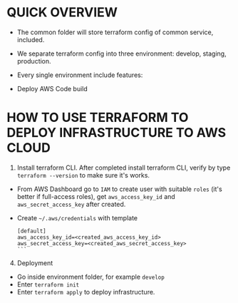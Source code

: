 # QUICK OVERVIEW

- The common folder will store terraform config of common service, included.

- We separate terraform config into three environment: develop, staging, production.
- Every single environment include features:

* Deploy AWS Code build

# HOW TO USE TERRAFORM TO DEPLOY INFRASTRUCTURE TO AWS CLOUD

1. Install terraform CLI. After completed install terraform CLI, verify by type `terraform --version` to make sure it's works.

- From AWS Dashboard go to `IAM` to create user with suitable `roles` (it's better if full-access roles), get `aws_access_key_id` and `aws_secret_access_key` after created.

- Create `~/.aws/credentials` with template
  ````
  [default]
  aws_access_key_id=<created_aws_access_key_id>
  aws_secret_access_key=<created_aws_secret_access_key>
  ```
  ````

4. Deployment

- Go inside environment folder, for example `develop`
- Enter `terraform init`
- Enter `terraform apply` to deploy infrastructure.
